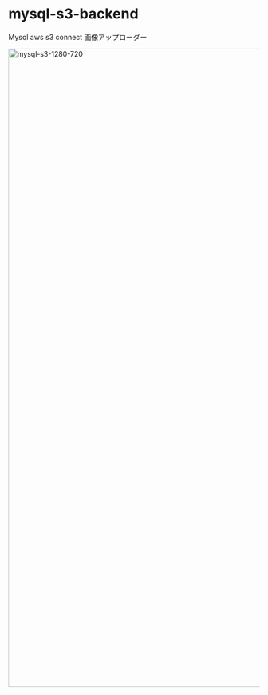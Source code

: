 # mysql-s3-backend
Mysql aws s3 connect
画像アップローダー

<img width="1280" alt="mysql-s3-1280-720" src="https://user-images.githubusercontent.com/96198088/191134989-f3ff5b6f-0c86-40da-9b71-d72b884ab01f.png">
